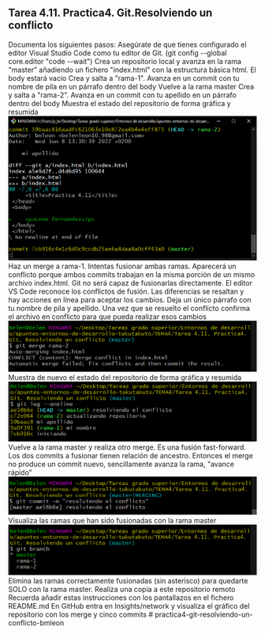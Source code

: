 ## Tarea 4.11. Practica4. Git.Resolviendo un conflicto

Documenta los siguientes pasos:
Asegúrate de que tienes configurado el editor Visual Studio Code como tu editor de Git. (git config --global core.editor "code --wait")
Crea un repositorio local y avanza en la rama "master" añadiendo un fichero "index.html" con la estructura básica html. El body estará vacío
Crea y salta a "rama-1". Avanza en un commit con tu nombre de pila en un párrafo dentro del body
Vuelve a la rama master
Crea y salta a "rama-2". Avanza en un commit con tu apellido en un párrafo dentro del body
Muestra el estado del repositorio de forma gráfica y resumida
![Estado del repositorio en la rama actual](estadodemirepositorio.PNG)
Haz un merge a rama-1. Intentas fusionar ambas ramas. Aparecerá un conflicto porque ambos commits trabajan en la misma porción <body></body> de un mismo archivo index.html. Git no será capaz de fusionarlas directamente. 
El editor VS Code reconoce los conflictos de fusión. Las diferencias se resaltan y hay acciones en línea para aceptar los cambios. Deja un único párrafo con tu nombre de pila y apellido.
Una vez que se resuelto el conflicto confirma el archivo en conflicto para que pueda realizar esos cambios
![Provocando el conflicto](conflicto.PNG)
Muestra de nuevo el estado del repositorio de forma gráfica y resumida
![Mostrar de forma grafcica](grafico.PNG)
Vuelve a la rama master y realiza otro merge. Es una fusión fast-forward. Los dos commits a fusionar tienen relación de ancestro. Entonces el merge no produce un commit nuevo, sencillamente avanza la rama, "avance rápido"
![Avance rapido](avance%20rapido.PNG)
Visualiza las ramas que han sido fusionadas con la rama master
![Ramas fusionadas](ramasfusionadas.PNG)
Elimina las ramas correctamente fusionadas (sin asterisco) para quedarte SOLO con la rama master. 
Realiza una copia a este repositorio remoto
Recuerda añadir estas instrucciones con los pantallazos en el fichero README.md
En GitHub entra en Insights/network y visualiza el gráfico del repositorio con los merge y cinco commits  # practica4-git-resolviendo-un-conflicto-bmleon

